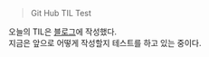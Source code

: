 > Git Hub TIL Test
> 
오늘의 TIL은 [블로그](https://ohju.tistory.com/1084)에 작성했다.
<br> 지금은 앞으로 어떻게 작성할지 테스트를 하고 있는 중이다.
